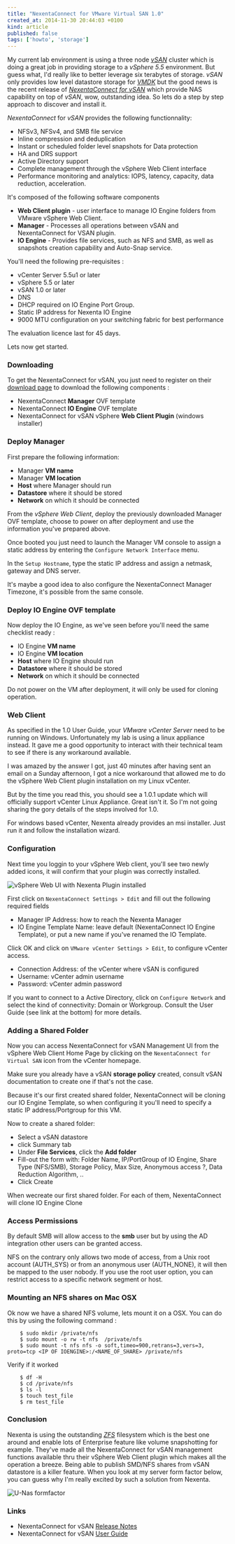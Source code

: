 ```yaml
---
title: "NexentaConnect for VMware Virtual SAN 1.0"
created_at: 2014-11-30 20:44:03 +0100
kind: article
published: false
tags: ['howto', 'storage']
---
```


My current lab environment is using a three node *[vSAN](http://www.vmware.com/products/virtual-san)* cluster which is doing a great job in providing storage to a *vSphere 5.5* environment. But guess what, I'd really like to better leverage six terabytes of storage. *vSAN* only provides low level datastore storage for *[VMDK](http://en.wikipedia.org/wiki/VMDK)* but the good news is the recent release of *[NexentaConnect for vSAN](http://www.nexenta.com/products/nexentaconnect/nexentaconnect-vsan)* which provide NAS capability on top of *vSAN*, wow, outstanding idea. So lets do a step by step approach to discover and install it.

<!-- more -->

*NexentaConnect* for *vSAN* provides the following functionnality:

* NFSv3, NFSv4, and SMB file service
* Inline compression and deduplication
* Instant or scheduled folder level snapshots for Data protection
* HA and DRS support
* Active Directory support
* Complete management through the vSphere Web Client interface
* Performance monitoring and analytics: IOPS, latency, capacity, data reduction, acceleration.

It's composed of the following software components

* **Web Client plugin** - user interface to manage IO Engine folders from VMware vSphere Web Client.
* **Manager** - Processes all operations between vSAN and NexentaConnect for VSAN plugin.
* **IO Engine** - Provides file services, such as NFS and SMB, as well as snapshots creation capability and Auto-Snap service.

You'll need the following pre-requisites :

* vCenter Server 5.5u1 or later
* vSphere 5.5 or later
* vSAN 1.0 or later
* DNS
* DHCP required on IO Engine Port Group.
* Static IP address for Nexenta IO Engine
* 9000 MTU configuration on your switching fabric for best performance

The evaluation licence last for 45 days.  

Lets now get started.

### Downloading

To get the NexentaConnect for vSAN, you just need to register on their [download page](http://www.nexenta.com/products/downloads/nexentaconnect-vsan-downloads) to download the following components :

* NexentaConnect **Manager** OVF template
* NexentaConnect **IO Engine** OVF template
* NexentaConnect for vSAN vSphere **Web Client Plugin** (windows installer)

### Deploy Manager

First prepare the following information:

* Manager **VM name**
* Manager **VM location**
* **Host** where Manager should run
* **Datastore** where it should be stored
* **Network** on which it should be connected

From the *vSphere Web Client*, deploy the previously downloaded Manager OVF template, choose to power on after deployment and use the information you've prepared above.

Once booted you just need to launch the Manager VM console to assign a static address by entering the `Configure Network Interface` menu.

In the `Setup Hostname`, type the static IP address and assign a netmask, gateway and DNS server.

It's maybe a good idea to also configure the NexentaConnect Manager Timezone, it's possible from the same console.

### Deploy IO Engine OVF template

Now deploy the IO Engine, as we've seen before you'll need the same checklist ready :

* IO Engine **VM name**
* IO Engine **VM location**
* **Host** where IO Engine should run
* **Datastore** where it should be stored
* **Network** on which it should be connected

Do not power on the VM after deployment, it will only be used for cloning operation.

### Web Client

As specified in the 1.0 User Guide, your *VMware vCenter Server* need to be running on Windows. Unfortunately my lab is using a linux appliance instead. It gave me a good opportunity to interact with their technical team to see if there is any workaround available.  

I was amazed by the answer I got, just 40 minutes after having sent an email on a Sunday afternoon, I got a nice workaround that allowed me to do the vSphere Web Client plugin installation on my Linux vCenter.  

But by the time you read this, you should see a 1.0.1 update which will officially support vCenter Linux Appliance. Great isn't it. So I'm not going sharing the gory details of the steps involved for 1.0.

For windows based vCenter, Nexenta already provides an msi installer. Just run it and follow the installation wizard.

### Configuration

Next time you loggin to your vSphere Web client, you'll see two newly added icons, it will confirm that your plugin was correctly installed.

![][nexenta-plugin]

First click on `NexentaConnect Settings > Edit` and fill out the following required fields

* Manager IP Address: how to reach the Nexenta Manager
* IO Engine Template Name: leave default (NexentaConnect IO Engine Template), or put a new name if you've renamed the IO Template.

Click OK and click on `VMware vCenter Settings > Edit`, to configure vCenter access.

* Connection Address: of the vCenter where vSAN is configured
* Username: vCenter admin username
* Password: vCenter admin password

If you want to connect to a Active Directory, click on `Configure Network` and select the kind of connectivity: Domain or Workgroup. Consult the User Guide (see link at the bottom) for more details.

### Adding a Shared Folder

Now you can access NexentaConnect for vSAN Management UI from the vSphere Web Client Home Page by clicking on the `NexentaConnect for Virtual SAN` icon from the vCenter homepage.

Make sure you already have a vSAN **storage policy** created, consult vSAN documentation to create one if that's not the case.

Because it's our first created shared folder, NexentaConnect will be cloning our IO Engine Template, so when configuring it you'll need to specify a static IP address/Portgroup for this VM.

Now to create a shared folder:

* Select a vSAN datastore
* click Summary tab
* Under **File Services**, click the **Add folder**
* Fill-out the form with: Folder Name, IP/PortGroup of IO Engine, Share Type (NFS/SMB), Storage Policy, Max Size, Anonymous access ?, Data Reduction Algorithm, ..
* Click Create

When wecreate our first shared folder. For each of them, NexentaConnect will clone IO Engine Clone

### Access Permissions

By default SMB will allow access to the **smb** user but by using the AD integration other users can be granted access.  

NFS on the contrary only allows two mode of access, from a Unix root account (AUTH_SYS) or from an anonymous user (AUTH_NONE), it will then be mapped to the user nobody. If you use the root user option, you can restrict access to a specific network segment or host.

### Mounting an NFS shares on Mac OSX

Ok now we have a shared NFS volume, lets mount it on a OSX. You can do this by using the following command :

		$ sudo mkdir /private/nfs
		$ sudo mount -o rw -t nfs  /private/nfs
		$ sudo mount -t nfs nfs -o soft,timeo=900,retrans=3,vers=3, proto=tcp <IP OF IOENGINE>:/<NAME_OF_SHARE> /private/nfs

Verify if it worked

		$ df -H
		$ cd /private/nfs
		$ ls -l
		$ touch test_file
		$ rm test_file

### Conclusion

Nexenta is using the outstanding *[ZFS](http://en.wikipedia.org/wiki/ZFS)* filesystem which is the best one around and enable lots of Enterprise feature like volume snapshotting for example. They've made all the NexentaConnect for vSAN management functions available thru their vSphere Web Client plugin which makes all the operation a breeze. Being able to publish SMD/NFS shares from vSAN datastore is a killer feature. When you look at my server form factor below, you can guess why I'm really excited by such a solution from Nexenta.

![][nexenta-bulb]

### Links

* NexentaConnect for vSAN [Release Notes](http://info01.nexenta.com/rs/nexenta2/images/NexentaConnect-VMware-VSAN-Release-Notes.pdf)
* NexentaConnect for vSAN [User Guide](http://info01.nexenta.com/rs/nexenta2/images/NexentaConnect-VMware-VSAN-User-Guide.pdf)

[nexenta-plugin]: /images/posts/nexenta-plugin.png "vSphere Web UI with Nexenta Plugin installed"
[nexenta-bulb]: /images/posts/nexenta-bulb.png "U-Nas formfactor"

<!-- http://nexenta.com/products/downloads/nexentaconnect/nexentaconnect-vmware-virtual-san-10-zip -->